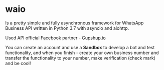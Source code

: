 # waio
Is a pretty simple and fully asynchronous framework for
WhatsApp Business API written in Python 3.7 with asyncio and aiohttp.

Used API official Facebook partner - [Gupshup.io](https://gupshup.io)

You can create an account and use a **Sandbox** to develop a bot
and test functionality, and when you finish - create your own business
number and transfer the functionality to your number,
make verification (check mark) and be cool!
